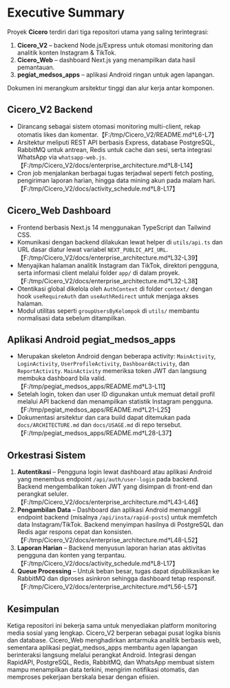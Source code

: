 # Executive Summary

Proyek **Cicero** terdiri dari tiga repositori utama yang saling terintegrasi:

1. **Cicero_V2** – backend Node.js/Express untuk otomasi monitoring dan analitik
   konten Instagram & TikTok.
2. **Cicero_Web** – dashboard Next.js yang menampilkan data hasil pemantauan.
3. **pegiat_medsos_apps** – aplikasi Android ringan untuk agen lapangan.

Dokumen ini merangkum arsitektur tinggi dan alur kerja antar komponen.

## Cicero_V2 Backend

- Dirancang sebagai sistem otomasi monitoring multi-client, rekap otomatis likes dan komentar.【F:/tmp/Cicero_V2/README.md†L6-L7】
- Arsitektur meliputi REST API berbasis Express, database PostgreSQL, RabbitMQ
  untuk antrean, Redis untuk cache dan sesi, serta integrasi WhatsApp via
  `whatsapp-web.js`.【F:/tmp/Cicero_V2/docs/enterprise_architecture.md†L8-L14】
- Cron job menjalankan berbagai tugas terjadwal seperti fetch posting, pengiriman
  laporan harian, hingga data mining akun pada malam hari.【F:/tmp/Cicero_V2/docs/activity_schedule.md†L8-L17】

## Cicero_Web Dashboard

- Frontend berbasis Next.js 14 menggunakan TypeScript dan Tailwind CSS.
- Komunikasi dengan backend dilakukan lewat helper di `utils/api.ts` dan URL dasar
  diatur lewat variabel `NEXT_PUBLIC_API_URL`.【F:/tmp/Cicero_V2/docs/enterprise_architecture.md†L32-L39】
- Menyajikan halaman analitik Instagram dan TikTok, direktori pengguna,
  serta informasi client melalui folder `app/` di dalam proyek. 【F:/tmp/Cicero_V2/docs/enterprise_architecture.md†L32-L38】
- Otentikasi global dikelola oleh `AuthContext` di folder `context/` dengan hook
  `useRequireAuth` dan `useAuthRedirect` untuk menjaga akses halaman.
- Modul utilitas seperti `groupUsersByKelompok` di `utils/` membantu
  normalisasi data sebelum ditampilkan.

## Aplikasi Android pegiat_medsos_apps

- Merupakan skeleton Android dengan beberapa activity: `MainActivity`,
  `LoginActivity`, `UserProfileActivity`, `DashboardActivity`, dan `ReportActivity`.
  `MainActivity` memeriksa token JWT dan langsung membuka dashboard bila valid.
  【F:/tmp/pegiat_medsos_apps/README.md†L3-L11】
- Setelah login, token dan user ID digunakan untuk memuat detail profil melalui
  API backend dan menampilkan statistik Instagram pengguna.【F:/tmp/pegiat_medsos_apps/README.md†L21-L25】
- Dokumentasi arsitektur dan cara build dapat ditemukan pada `docs/ARCHITECTURE.md`
  dan `docs/USAGE.md` di repo tersebut.【F:/tmp/pegiat_medsos_apps/README.md†L28-L37】

## Orkestrasi Sistem

1. **Autentikasi** – Pengguna login lewat dashboard atau aplikasi Android yang
   menembus endpoint `/api/auth/user-login` pada backend. Backend mengembalikan
   token JWT yang disimpan di front-end dan perangkat seluler.【F:/tmp/Cicero_V2/docs/enterprise_architecture.md†L43-L46】
2. **Pengambilan Data** – Dashboard dan aplikasi Android memanggil endpoint
   backend (misalnya `/api/insta/rapid-posts`) untuk memfetch data Instagram/TikTok.
   Backend menyimpan hasilnya di PostgreSQL dan Redis agar respons cepat dan konsisten.
   【F:/tmp/Cicero_V2/docs/enterprise_architecture.md†L48-L52】
3. **Laporan Harian** – Backend menyusun laporan harian atas aktivitas pengguna dan konten yang terpantau.【F:/tmp/Cicero_V2/docs/activity_schedule.md†L8-L17】
4. **Queue Processing** – Untuk beban besar, tugas dapat dipublikasikan ke RabbitMQ
   dan diproses asinkron sehingga dashboard tetap responsif.【F:/tmp/Cicero_V2/docs/enterprise_architecture.md†L56-L57】

## Kesimpulan

Ketiga repositori ini bekerja sama untuk menyediakan platform monitoring media
sosial yang lengkap. Cicero_V2 berperan sebagai pusat logika bisnis dan database.
Cicero_Web menghadirkan antarmuka analitik berbasis web, sementara aplikasi
pegiat_medsos_apps membantu agen lapangan berinteraksi langsung melalui perangkat
Android. Integrasi dengan RapidAPI, PostgreSQL, Redis, RabbitMQ, dan WhatsApp
membuat sistem mampu menampilkan data terkini, mengirim notifikasi otomatis, dan
memproses pekerjaan berskala besar dengan efisien.
